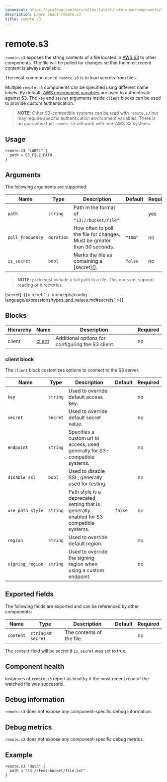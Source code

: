 ```yaml
---
canonical: https://grafana.com/docs/alloy/latest/reference/components/remote.s3/
description: Learn about remote.s3
title: remote.s3
---
```


# remote.s3

`remote.s3` exposes the string contents of a file located in [AWS S3](https://aws.amazon.com/s3/)
to other components. The file will be polled for changes so that the most
recent content is always available.

The most common use of `remote.s3` is to load secrets from files.

Multiple `remote.s3` components can be specified using different name
labels. By default, [AWS environment variables](https://docs.aws.amazon.com/cli/latest/userguide/cli-configure-envvars.html) are used to authenticate against S3. The `key` and `secret` arguments inside `client` blocks can be used to provide custom authentication.

> **NOTE**: Other S3-compatible systems can be read  with `remote.s3` but may require specific
> authentication environment variables. There is no  guarantee that `remote.s3` will work with non-AWS S3
> systems.

## Usage

```river
remote.s3 "LABEL" {
  path = S3_FILE_PATH
}
```

## Arguments

The following arguments are supported:

Name | Type | Description | Default | Required
---- | ---- | ----------- | ------- | --------
`path` | `string` | Path in the format of `"s3://bucket/file"`. | | yes
`poll_frequency` | `duration` | How often to poll the file for changes. Must be greater than 30 seconds. | `"10m"` | no
`is_secret` | `bool` | Marks the file as containing a [secret][]. | `false` | no

> **NOTE**: `path` must include a full path to a file. This does not support reading of directories.

[secret]: {{< relref "../../concepts/config-language/expressions/types_and_values.md#secrets" >}}

## Blocks

Hierarchy | Name       | Description | Required
--------- |------------| ----------- | --------
client | [client][] | Additional options for configuring the S3 client. | no

[client]: #client-block

### client block

The `client` block customizes options to connect to the S3 server.

Name | Type | Description                                                                             | Default | Required
---- | ---- |-----------------------------------------------------------------------------------------| ------- | --------
`key` | `string` | Used to override default access key.                                                    | | no
`secret` | `secret` | Used to override default secret value.                                                  | | no
`endpoint` | `string` | Specifies a custom url to access, used generally for S3-compatible systems.             | | no
`disable_ssl` | `bool` | Used to disable SSL, generally used for testing.                                        | | no
`use_path_style` | `string` | Path style is a deprecated setting that is generally enabled for S3 compatible systems. | `false` | no
`region` | `string` | Used to override default region.                                                        | | no
`signing_region` | `string` | Used to override the signing region when using a custom endpoint.                       | | no


## Exported fields

The following fields are exported and can be referenced by other components:

Name | Type | Description | Default | Required
---- | ---- | ----------- | ------- | --------
`content` | `string` or `secret` | The contents of the file. | | no

The `content` field will be secret if `is_secret` was set to true.

## Component health

Instances of `remote.s3` report as healthy if the most recent read of
the watched file was successful.

## Debug information

`remote.s3` does not expose any component-specific debug information.

## Debug metrics

`remote.s3` does not expose any component-specific debug metrics.

## Example

```river
remote.s3 "data" {
  path = "s3://test-bucket/file.txt"
}
```
